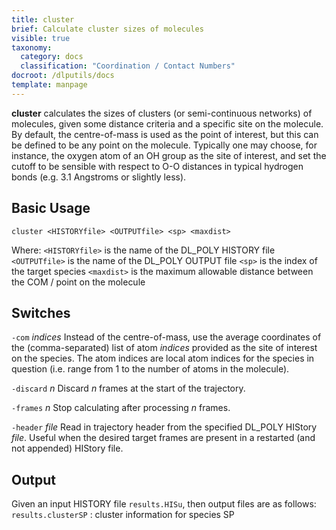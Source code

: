 ```yaml
---
title: cluster
brief: Calculate cluster sizes of molecules
visible: true
taxonomy:
  category: docs
  classification: "Coordination / Contact Numbers"
docroot: /dlputils/docs
template: manpage
---
```


**cluster** calculates the sizes of clusters (or semi-continuous networks) of molecules, given some distance criteria and a specific site on the molecule. By default, the centre-of-mass is used as the point of interest, but this can be defined to be any point on the molecule. Typically one may choose, for instance, the oxygen atom of an OH group as the site of interest, and set the cutoff to be sensible with respect to O-O distances in typical hydrogen bonds (e.g. 3.1 Angstroms or slightly less).

## Basic Usage

```
cluster <HISTORYfile> <OUTPUTfile> <sp> <maxdist>
```

Where:
`<HISTORYfile>` is the name of the DL_POLY HISTORY file
`<OUTPUTfile>` is the name of the DL_POLY OUTPUT file
`<sp>` is the index of the target species
`<maxdist>` is the maximum allowable distance between the COM / point on the molecule

## Switches

`-com` _indices_
Instead of the centre-of-mass, use the average coordinates of the (comma-separated) list of atom _indices_ provided as the site of interest on the species. The atom indices are local atom indices for the species in question (i.e. range from 1 to the number of atoms in the molecule).

`-discard` _n_
Discard _n_ frames at the start of the trajectory.

`-frames` _n_
Stop calculating after processing _n_ frames.

`-header` _file_
Read in trajectory header from the specified DL_POLY HIStory _file_. Useful when the desired target frames are present in a restarted (and not appended) HIStory file.

## Output

Given an input HISTORY file `results.HISu`, then output files are as follows:
`results.clusterSP` : cluster information for species SP

